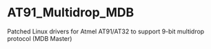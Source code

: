AT91_Multidrop_MDB
==================

Patched Linux drivers for Atmel AT91/AT32 to support 9-bit multidrop protocol (MDB Master)
